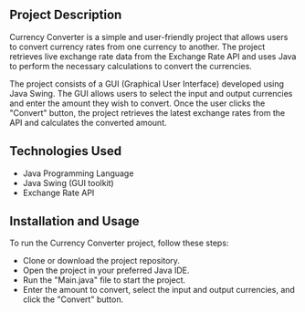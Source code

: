 ## Project Description
Currency Converter is a simple and user-friendly project that allows users to convert currency rates from one currency to another. The project retrieves live exchange rate data from the Exchange Rate API and uses Java to perform the necessary calculations to convert the currencies.

The project consists of a GUI (Graphical User Interface) developed using Java Swing. The GUI allows users to select the input and output currencies and enter the amount they wish to convert. Once the user clicks the "Convert" button, the project retrieves the latest exchange rates from the API and calculates the converted amount.

## Technologies Used
* Java Programming Language
* Java Swing (GUI toolkit)
* Exchange Rate API
  
## Installation and Usage
To run the Currency Converter project, follow these steps:
* Clone or download the project repository.
* Open the project in your preferred Java IDE.
* Run the "Main.java" file to start the project.
* Enter the amount to convert, select the input and output currencies, and click the "Convert" button.

